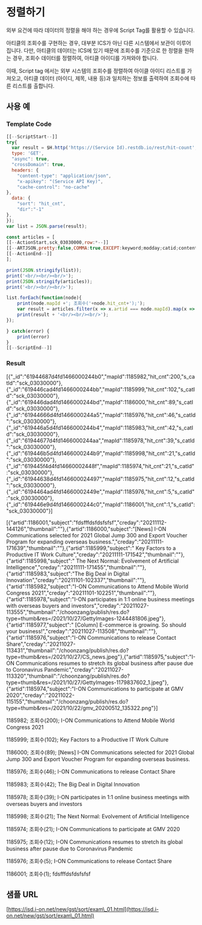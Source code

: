 # 정렬하기

외부 요건에 따라 데이터의 정렬을 해야 하는 경우에 Script Tag를 활용할 수 있습니다.

아티클의 조회수를 구현하는 경우, 대부분 ICS가 아닌 다른 시스템에서 보관이 이루어 집니다. 다만, 아티클의 데이터는 ICS에 있기 때문에 조회수를 기준으로 한 정렬을 원하는 경우, 조회수 데이터를 정렬하여, 아티클 아이디를 가져와야 합니다.

이때, Script tag 에서는 외부 시스템의 조회수를 정렬하여 아이클 아이디 리스트를 가져오고, 아티클 데이터 (아이디, 제목, 내용 등)과 일치하는 정보를 출력하여 조회수에 따른 리스트를 출합니다.

## 사용 예

### Template Code

```javascript
[[--ScriptStart--]]
try{
  var result = $H.http('https://(Service Id).restdb.io/rest/hit-count', {
  type: 'GET',
  "async": true,
  "crossDomain": true,
  headers: {
    "content-type": "application/json",
	"x-apikey": "(Service API Key)",
    "cache-control": "no-cache"
},
  data: {
	"sort": "hit_cnt",
	"dir":"-1"
},
});
var list = JSON.parse(result);

const articles = [
[[--ActionStart,sck_03030000,row:*--]]
[[--ARTJSON,pretty:false,COMMA:true,EXCEPT:keyword;modday;catid;content--]]
[[--ActionEnd--]]
];

print(JSON.stringify(list));
print('<br/><br/><br/>');
print(JSON.stringify(articles));
print('<br/><br/><br/>');

list.forEach(function(node){
	print(node.mapId +'; 조회수('+node.hit_cnt+');');
	var result = articles.filter(x => x.artid === node.mapId).map(x => x.subject);
	print(result + '<br/><br/><br/>');
});

} catch(error) {
	print(error)
}
[[--ScriptEnd--]]
```

### Result

\[{"\_id":"61944687d4fd1466000244b0","mapId":1185982,"hit\_cnt":200,"s\_catId":"sck\_03030000"},{"\_id":"619446cad4fd1466000244bb","mapId":1185999,"hit\_cnt":102,"s\_catId":"sck\_03030000"},{"\_id":"619446dad4fd1466000244bd","mapId":1186000,"hit\_cnt":89,"s\_catId":"sck\_03030000"},{"\_id":"61944666d4fd1466000244a5","mapId":1185976,"hit\_cnt":46,"s\_catId":"sck\_03030000"},{"\_id":"619446a5d4fd1466000244b4","mapId":1185983,"hit\_cnt":42,"s\_catId":"sck\_03030000"},{"\_id":"61944677d4fd1466000244aa","mapId":1185978,"hit\_cnt":39,"s\_catId":"sck\_03030000"},{"\_id":"619446b5d4fd1466000244b9","mapId":1185998,"hit\_cnt":21,"s\_catId":"sck\_03030000"},{"\_id":"619445f4d4fd14660002448f","mapId":1185974,"hit\_cnt":21,"s\_catId":"sck\_03030000"},{"\_id":"61944638d4fd146600024497","mapId":1185975,"hit\_cnt":12,"s\_catId":"sck\_03030000"},{"\_id":"6194464ad4fd14660002449e","mapId":1185976,"hit\_cnt":5,"s\_catId":"sck\_03030000"},{"\_id":"619446e9d4fd1466000244c0","mapId":1186001,"hit\_cnt":1,"s\_catId":"sck\_03030000"}]

\[{"artid":1186001,"subject":"fdsfffdsfdsfsfsf","creday":"20211112-144126","thumbnail":""},{"artid":1186000,"subject":"\[News] I-ON Communications selected for 2021 Global Jump 300 and Export Voucher Program for expanding overseas business.","creday":"20211111-171639","thumbnail":""},{"artid":1185999,"subject":" Key Factors to a Productive IT Work Culture","creday":"20211111-171542","thumbnail":""},{"artid":1185998,"subject":" The Next Normal: Evolvement of Artificial Intelligence","creday":"20211111-171455","thumbnail":""},{"artid":1185983,"subject":"The Big Deal in Digital Innovation","creday":"20211101-102337","thumbnail":""},{"artid":1185982,"subject":"I-ON Communications to Attend Mobile World Congress 2021","creday":"20211101-102251","thumbnail":""},{"artid":1185978,"subject":"I-ON participates in 1:1 online business meetings with overseas buyers and investors","creday":"20211027-113555","thumbnail":"/choonzang/publish/res.do?type=thumb\&res=/2021/10/27/GettyImages-1244481806.jpeg"},{"artid":1185977,"subject":" \[Column] E-commerce is growing. So should your business!","creday":"20211027-113508","thumbnail":""},{"artid":1185976,"subject":"I-ON Communications to release Contact Share","creday":"20211027-113431","thumbnail":"/choonzang/publish/res.do?type=thumb\&res=/2021/10/27/CS\_news.jpeg"},{"artid":1185975,"subject":"I-ON Communications resumes to stretch its global business after pause due to Coronavirus Pandemic","creday":"20211027-113320","thumbnail":"/choonzang/publish/res.do?type=thumb\&res=/2021/10/27/GettyImages-1179837602\_1.jpeg"},{"artid":1185974,"subject":"I-ON Communications to participate at GMV 2020","creday":"20211022-115155","thumbnail":"/choonzang/publish/res.do?type=thumb\&res=/2021/10/22/gmv\_20200512\_135322.png"}]

1185982; 조회수(200); I-ON Communications to Attend Mobile World Congress 2021

1185999; 조회수(102); Key Factors to a Productive IT Work Culture

1186000; 조회수(89); \[News] I-ON Communications selected for 2021 Global Jump 300 and Export Voucher Program for expanding overseas business.

1185976; 조회수(46); I-ON Communications to release Contact Share

1185983; 조회수(42); The Big Deal in Digital Innovation

1185978; 조회수(39); I-ON participates in 1:1 online business meetings with overseas buyers and investors

1185998; 조회수(21); The Next Normal: Evolvement of Artificial Intelligence

1185974; 조회수(21); I-ON Communications to participate at GMV 2020

1185975; 조회수(12); I-ON Communications resumes to stretch its global business after pause due to Coronavirus Pandemic

1185976; 조회수(5); I-ON Communications to release Contact Share

1186001; 조회수(1); fdsfffdsfdsfsfsf

## 샘플 URL

[https://isd.i-on.net/new/gst/sort/exam\_01.html](https://isd.i-on.net/new/gst/sort/exam\_01.html)
